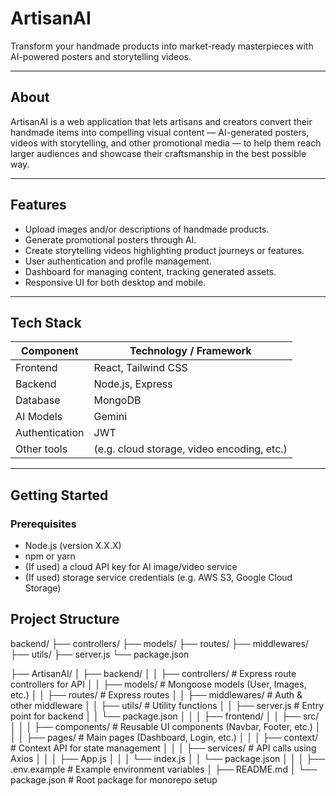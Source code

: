 # ArtisanAI

Transform your handmade products into market-ready masterpieces with AI-powered posters and storytelling videos.

---

## About

ArtisanAI is a web application that lets artisans and creators convert their handmade items into compelling visual content — AI-generated posters, videos with storytelling, and other promotional media — to help them reach larger audiences and showcase their craftsmanship in the best possible way.

---

## Features

- Upload images and/or descriptions of handmade products.  
- Generate promotional posters through AI.  
- Create storytelling videos highlighting product journeys or features.  
- User authentication and profile management.  
- Dashboard for managing content, tracking generated assets.  
- Responsive UI for both desktop and mobile.  

---

## Tech Stack

| Component      | Technology / Framework        |
|----------------|-------------------------------|
| Frontend       | React, Tailwind CSS |
| Backend        | Node.js, Express              |
| Database       | MongoDB                       |
| AI Models      | Gemini                        |
| Authentication | JWT                           |
| Other tools    | (e.g. cloud storage, video encoding, etc.) |

---

## Getting Started

### Prerequisites

- Node.js (version X.X.X)  
- npm or yarn  
- (If used) a cloud API key for AI image/video service  
- (If used) storage service credentials (e.g. AWS S3, Google Cloud Storage)  

## Project Structure

backend/
├── controllers/
├── models/
├── routes/
├── middlewares/
├── utils/
├── server.js
└── package.json


├── ArtisanAI/
│   ├── backend/
│   │   ├── controllers/      # Express route controllers for API
│   │   ├── models/           # Mongoose models (User, Images, etc.)
│   │   ├── routes/           # Express routes
│   │   ├── middlewares/      # Auth & other middleware
│   │   ├── utils/            # Utility functions
│   │   ├── server.js         # Entry point for backend
│   │   └── package.json
│   │
│   ├── frontend/
│   │   ├── src/
│   │   │   ├── components/   # Reusable UI components (Navbar, Footer, etc.)
│   │   │   ├── pages/        # Main pages (Dashboard, Login, etc.)
│   │   │   ├── context/      # Context API for state management
│   │   │   ├── services/     # API calls using Axios
│   │   │   ├── App.js
│   │   │   └── index.js
│   │   └── package.json
│   │
│   ├── .env.example          # Example environment variables
│   ├── README.md
│   └── package.json          # Root package for monorepo setup
